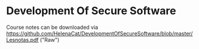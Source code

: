 # Development Of Secure Software
Course notes can be downloaded via https://github.com/HelenaCat/DevelopmentOfSecureSoftware/blob/master/Lesnotas.pdf ("Raw")
